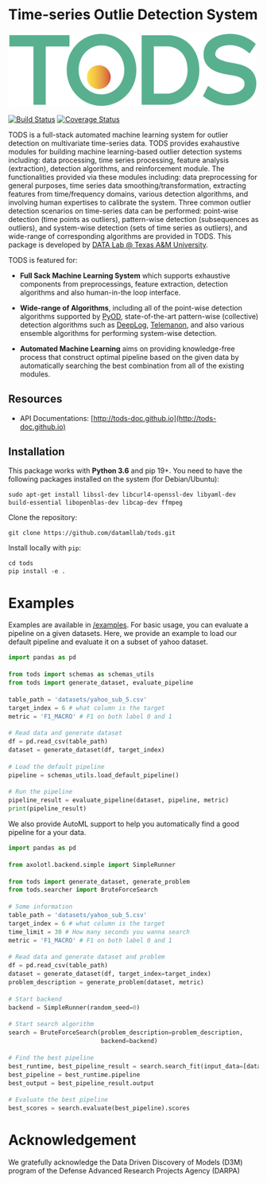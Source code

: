 
# Time-series Outlie Detection System
<img width="500" src="./docs/img/tods_logo.png" alt="Logo" />

[![Build Status](https://travis-ci.org/datamllab/tods.svg?branch=master)](https://travis-ci.org/datamllab/tods)
[![Coverage Status](https://coveralls.io/repos/github/datamllab/tods/badge.svg?branch=master)](https://coveralls.io/github/datamllab/tods?branch=master)

TODS is a full-stack automated machine learning system for outlier detection on multivariate time-series data. TODS provides exahaustive modules for building machine learning-based outlier detection systems including: data processing, time series processing, feature analysis (extraction), detection algorithms, and reinforcement module. The functionalities provided via these modules including: data preprocessing for general purposes, time series data smoothing/transformation, extracting features from time/frequency domains, various detection algorithms, and involving human expertises to calibrate the system. Three common outlier detection scenarios on time-series data can be performed: point-wise detection (time points as outliers), pattern-wise detection (subsequences as outliers), and system-wise detection (sets of time series as outliers), and wide-range of corresponding algorithms are provided in TODS. This package is developed by [DATA Lab @ Texas A&M University](https://people.engr.tamu.edu/xiahu/index.html).

TODS is featured for:
* **Full Sack Machine Learning System** which supports exhaustive components from preprocessings, feature extraction, detection algorithms and also human-in-the loop interface. 

* **Wide-range of Algorithms**, including all of the point-wise detection algorithms supported by [PyOD](https://github.com/yzhao062/pyod), state-of-the-art pattern-wise (collective) detection algorithms such as [DeepLog](https://www.cs.utah.edu/~lifeifei/papers/deeplog.pdf), [Telemanon](https://arxiv.org/pdf/1802.04431.pdf), and also various ensemble algorithms for performing system-wise detection.

* **Automated Machine Learning** aims on providing knowledge-free process that construct optimal pipeline based on the given data by automatically searching the best combination from all of the existing modules.

## Resources
* API Documentations: [http://tods-doc.github.io](http://tods-doc.github.io)

## Installation

This package works with **Python 3.6** and pip 19+. You need to have the following packages installed on the system (for Debian/Ubuntu):
```
sudo apt-get install libssl-dev libcurl4-openssl-dev libyaml-dev build-essential libopenblas-dev libcap-dev ffmpeg
```

Clone the repository:
```
git clone https://github.com/datamllab/tods.git
```
Install locally with `pip`:
```
cd tods
pip install -e .
```

# Examples
Examples are available in [/examples](examples/). For basic usage, you can evaluate a pipeline on a given datasets. Here, we provide an example to load our default pipeline and evaluate it on a subset of yahoo dataset.
```python
import pandas as pd

from tods import schemas as schemas_utils
from tods import generate_dataset, evaluate_pipeline

table_path = 'datasets/yahoo_sub_5.csv'
target_index = 6 # what column is the target
metric = 'F1_MACRO' # F1 on both label 0 and 1

# Read data and generate dataset
df = pd.read_csv(table_path)
dataset = generate_dataset(df, target_index)

# Load the default pipeline
pipeline = schemas_utils.load_default_pipeline()

# Run the pipeline
pipeline_result = evaluate_pipeline(dataset, pipeline, metric)
print(pipeline_result)
```
We also provide AutoML support to help you automatically find a good pipeline for a your data.
```python
import pandas as pd

from axolotl.backend.simple import SimpleRunner

from tods import generate_dataset, generate_problem
from tods.searcher import BruteForceSearch

# Some information
table_path = 'datasets/yahoo_sub_5.csv'
target_index = 6 # what column is the target
time_limit = 30 # How many seconds you wanna search
metric = 'F1_MACRO' # F1 on both label 0 and 1

# Read data and generate dataset and problem
df = pd.read_csv(table_path)
dataset = generate_dataset(df, target_index=target_index)
problem_description = generate_problem(dataset, metric)

# Start backend
backend = SimpleRunner(random_seed=0)

# Start search algorithm
search = BruteForceSearch(problem_description=problem_description,
                          backend=backend)

# Find the best pipeline
best_runtime, best_pipeline_result = search.search_fit(input_data=[dataset], time_limit=time_limit)
best_pipeline = best_runtime.pipeline
best_output = best_pipeline_result.output

# Evaluate the best pipeline
best_scores = search.evaluate(best_pipeline).scores
```
# Acknowledgement
We gratefully acknowledge the Data Driven Discovery of Models (D3M) program of the Defense Advanced Research Projects Agency (DARPA)
